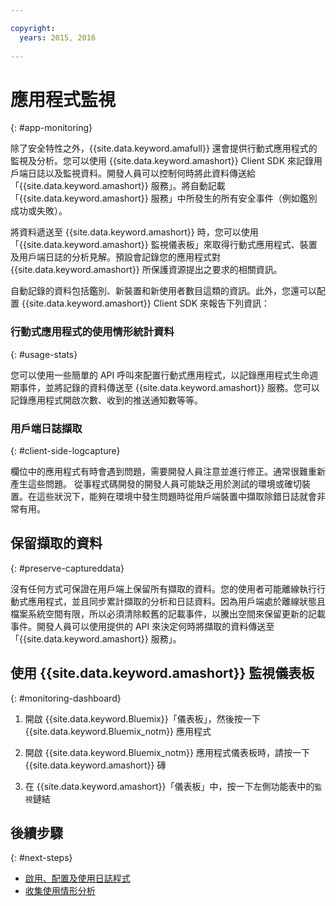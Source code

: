 ```yaml
---

copyright:
  years: 2015, 2016
  
---
```


# 應用程式監視
{: #app-monitoring}

除了安全特性之外，{{site.data.keyword.amafull}} 還會提供行動式應用程式的監視及分析。您可以使用 {{site.data.keyword.amashort}} Client SDK 來記錄用戶端日誌以及監視資料。開發人員可以控制何時將此資料傳送給「{{site.data.keyword.amashort}} 服務」。將自動記載「{{site.data.keyword.amashort}} 服務」中所發生的所有安全事件（例如鑑別成功或失敗）。

將資料遞送至 {{site.data.keyword.amashort}} 時，您可以使用「{{site.data.keyword.amashort}} 監視儀表板」來取得行動式應用程式、裝置及用戶端日誌的分析見解。預設會記錄您的應用程式對 {{site.data.keyword.amashort}} 所保護資源提出之要求的相關資訊。

自動記錄的資料包括鑑別、新裝置和新使用者數目這類的資訊。此外，您還可以配置 {{site.data.keyword.amashort}} Client SDK 來報告下列資訊：

### 行動式應用程式的使用情形統計資料
{: #usage-stats}

您可以使用一些簡單的 API 呼叫來配置行動式應用程式，以記錄應用程式生命週期事件，並將記錄的資料傳送至 {{site.data.keyword.amashort}} 服務。您可以記錄應用程式開啟次數、收到的推送通知數等等。

### 用戶端日誌擷取
{: #client-side-logcapture}

欄位中的應用程式有時會遇到問題，需要開發人員注意並進行修正。通常很難重新產生這些問題。<!--in R&D.--> 從事程式碼開發的開發人員可能缺乏用於測試的環境或確切裝置。在這些狀況下，能夠在環境中發生問題時從用戶端裝置中擷取除錯日誌就會非常有用。

## 保留擷取的資料
{: #preserve-captureddata}

沒有任何方式可保證在用戶端上保留所有擷取的資料。您的使用者可能離線執行行動式應用程式，並且同步累計擷取的分析和日誌資料。因為用戶端處於離線狀態且檔案系統空間有限，所以必須清除較舊的記載事件，以騰出空間來保留更新的記載事件。開發人員可以使用提供的 API 來決定何時將擷取的資料傳送至「{{site.data.keyword.amashort}} 服務」。

## 使用 {{site.data.keyword.amashort}} 監視儀表板
{: #monitoring-dashboard}

1. 開啟 {{site.data.keyword.Bluemix}}「儀表板」，然後按一下 {{site.data.keyword.Bluemix_notm}} 應用程式

2. 開啟 {{site.data.keyword.Bluemix_notm}} 應用程式儀表板時，請按一下 {{site.data.keyword.amashort}} 磚

3. 在 {{site.data.keyword.amashort}}「儀表板」中，按一下左側功能表中的`監視`鏈結

## 後續步驟
{: #next-steps}
* [啟用、配置及使用日誌程式](app-monitoring-logger.html)
* [收集使用情形分析](app-monitoring-gathering-analytics.html)
